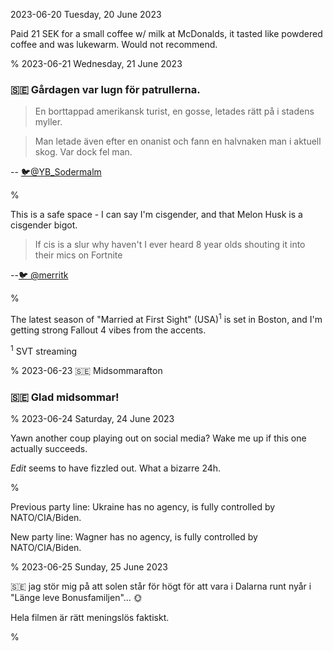 2023-06-20 Tuesday, 20 June 2023

Paid 21 SEK for a small coffee w/ milk at McDonalds, it tasted like powdered coffee and was lukewarm. Would not recommend.

%
2023-06-21 Wednesday, 21 June 2023

### &#x1F1F8;&#x1F1EA; Gårdagen var lugn för patrullerna.

> En borttappad amerikansk turist, en gosse, letades rätt på i stadens myller.

> Man letade även efter en onanist och fann en halvnaken man i aktuell skog. Var dock fel man.

-- [🐦@YB_Sodermalm](https://twitter.com/YB_Sodermalm/status/1671412923103600643?s=20)

%

This is a safe space - I can say I'm cisgender, and that Melon Husk is a cisgender bigot.

> If cis is a slur why haven't I ever heard 8 year olds shouting it into their mics on Fortnite

--[🐦 @merritk](https://twitter.com/merrittk/status/1671547665769807879?s=20)

%

The latest season of "Married at First Sight" (USA)<sup>1</sup> is set in Boston, and I'm getting strong Fallout 4 vibes from the accents.

<sup>1</sup> SVT streaming

%
2023-06-23 &#x1F1F8;&#x1F1EA; Midsommarafton

### &#x1F1F8;&#x1F1EA; Glad midsommar! 

%
2023-06-24 Saturday, 24 June 2023

Yawn another coup playing out on social media? Wake me up if this one actually succeeds. 

*Edit* seems to have fizzled out. What a bizarre 24h.

%

Previous party line: Ukraine has no agency, is fully controlled by NATO/CIA/Biden.

New party line: Wagner has no agency, is fully controlled by NATO/CIA/Biden.

%
2023-06-25 Sunday, 25 June 2023

&#x1F1F8;&#x1F1EA; jag stör mig på att solen står för högt för att vara i Dalarna runt nyår i "Länge leve Bonusfamiljen"... 🌞

Hela filmen är rätt meningslös faktiskt.

%
